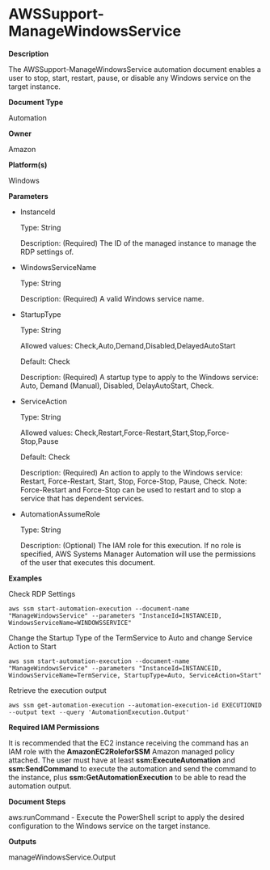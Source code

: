 # AWSSupport\-ManageWindowsService<a name="automation-awssupport-managewindowsservice"></a>

 **Description** 

The AWSSupport\-ManageWindowsService automation document enables a user to stop, start, restart, pause, or disable any Windows service on the target instance\.

 **Document Type** 

Automation

 **Owner** 

Amazon

 **Platform\(s\)** 

Windows

 **Parameters** 
+ InstanceId

  Type: String

  Description: \(Required\) The ID of the managed instance to manage the RDP settings of\.
+ WindowsServiceName

  Type: String

  Description: \(Required\) A valid Windows service name\.
+ StartupType

  Type: String

  Allowed values: Check,Auto,Demand,Disabled,DelayedAutoStart

  Default: Check

  Description: \(Required\) A startup type to apply to the Windows service: Auto, Demand \(Manual\), Disabled, DelayAutoStart, Check\. 
+ ServiceAction

  Type: String

  Allowed values: Check,Restart,Force\-Restart,Start,Stop,Force\-Stop,Pause

  Default: Check

  Description: \(Required\) An action to apply to the Windows service: Restart, Force\-Restart, Start, Stop, Force\-Stop, Pause, Check\. Note: Force\-Restart and Force\-Stop can be used to restart and to stop a service that has dependent services\. 
+ AutomationAssumeRole

  Type: String

  Description: \(Optional\) The IAM role for this execution\. If no role is specified, AWS Systems Manager Automation will use the permissions of the user that executes this document\.

 **Examples** 

Check RDP Settings

```
aws ssm start-automation-execution --document-name "ManageWindowsService" --parameters "InstanceId=INSTANCEID, WindowsServiceName=WINDOWSSERVICE"
```

Change the Startup Type of the TermService to Auto and change Service Action to Start

```
aws ssm start-automation-execution --document-name "ManageWindowsService" --parameters "InstanceId=INSTANCEID, WindowsServiceName=TermService, StartupType=Auto, ServiceAction=Start"
```

Retrieve the execution output

```
aws ssm get-automation-execution --automation-execution-id EXECUTIONID --output text --query 'AutomationExecution.Output'
```

 **Required IAM Permissions** 

It is recommended that the EC2 instance receiving the command has an IAM role with the **AmazonEC2RoleforSSM** Amazon managed policy attached\. The user must have at least **ssm:ExecuteAutomation** and **ssm:SendCommand** to execute the automation and send the command to the instance, plus **ssm:GetAutomationExecution** to be able to read the automation output\.

 **Document Steps** 

aws:runCommand \- Execute the PowerShell script to apply the desired configuration to the Windows service on the target instance\.

 **Outputs** 

manageWindowsService\.Output